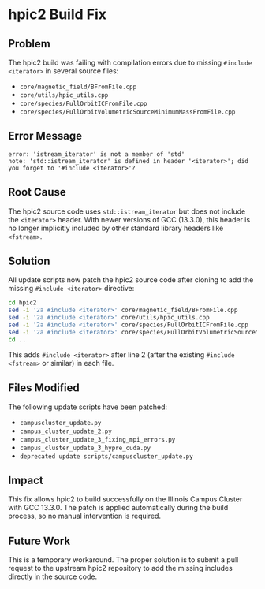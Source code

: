 # hpic2 Build Fix

## Problem

The hpic2 build was failing with compilation errors due to missing `#include <iterator>` in several source files:
- `core/magnetic_field/BFromFile.cpp`
- `core/utils/hpic_utils.cpp`
- `core/species/FullOrbitICFromFile.cpp`
- `core/species/FullOrbitVolumetricSourceMinimumMassFromFile.cpp`

## Error Message

```
error: 'istream_iterator' is not a member of 'std'
note: 'std::istream_iterator' is defined in header '<iterator>'; did you forget to '#include <iterator>'?
```

## Root Cause

The hpic2 source code uses `std::istream_iterator` but does not include the `<iterator>` header. With newer versions of GCC (13.3.0), this header is no longer implicitly included by other standard library headers like `<fstream>`.

## Solution

All update scripts now patch the hpic2 source code after cloning to add the missing `#include <iterator>` directive:

```bash
cd hpic2
sed -i '2a #include <iterator>' core/magnetic_field/BFromFile.cpp
sed -i '2a #include <iterator>' core/utils/hpic_utils.cpp
sed -i '2a #include <iterator>' core/species/FullOrbitICFromFile.cpp
sed -i '2a #include <iterator>' core/species/FullOrbitVolumetricSourceMinimumMassFromFile.cpp
cd ..
```

This adds `#include <iterator>` after line 2 (after the existing `#include <fstream>` or similar) in each file.

## Files Modified

The following update scripts have been patched:
- `campuscluster_update.py`
- `campus_cluster_update_2.py`
- `campus_cluster_update_3_fixing_mpi_errors.py`
- `campus_cluster_update_3_hypre_cuda.py`
- `deprecated update scripts/campuscluster_update.py`

## Impact

This fix allows hpic2 to build successfully on the Illinois Campus Cluster with GCC 13.3.0. The patch is applied automatically during the build process, so no manual intervention is required.

## Future Work

This is a temporary workaround. The proper solution is to submit a pull request to the upstream hpic2 repository to add the missing includes directly in the source code.
